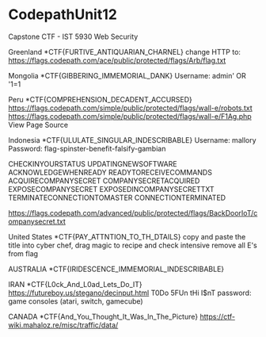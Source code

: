 # CodepathUnit12
Capstone CTF - IST 5930 Web Security

Greenland
*CTF{FURTIVE_ANTIQUARIAN_CHARNEL}
change HTTP to:
https://flags.codepath.com/ace/public/protected/flags/Arb/flag.txt

Mongolia
*CTF{GIBBERING_IMMEMORIAL_DANK}
Username: admin' OR '1=1

Peru
*CTF{COMPREHENSION_DECADENT_ACCURSED}
https://flags.codepath.com/simple/public/protected/flags/wall-e/robots.txt
https://flags.codepath.com/simple/public/protected/flags/wall-e/F1Ag.php
View Page Source

Indonesia
*CTF{ULULATE_SINGULAR_INDESCRIBABLE}
Username:
mallory
Password:
flag-spinster-benefit-falsify-gambian

CHECKINYOURSTATUS
UPDATINGNEWSOFTWARE
ACKNOWLEDGEWHENREADY
READYTORECEIVECOMMANDS
ACQUIRECOMPANYSECRET
COMPANYSECRETACQUIRED
EXPOSECOMPANYSECRET
EXPOSEDINCOMPANYSECRETTXT
TERMINATECONNECTIONTOMASTER
CONNECTIONTERMINATED

https://flags.codepath.com/advanced/public/protected/flags/BackDoorIoT/companysecret.txt

United States
*CTF{PAY_ATTNTION_TO_TH_DTAILS}
copy and paste the title into cyber chef, drag magic to recipe and check intensive
remove all E's from flag

AUSTRALIA
*CTF{IRIDESCENCE_IMMEMORIAL_INDESCRIBABLE}

IRAN
*CTF{L0ck_And_L0ad_Lets_Do_IT}
https://futureboy.us/stegano/decinput.html
T0Do
5FUn
tHi
I$nT
password: game consoles (atari, switch, gamecube)

CANADA
*CTF{And_You_Thought_It_Was_In_The_Picture}
https://ctf-wiki.mahaloz.re/misc/traffic/data/
